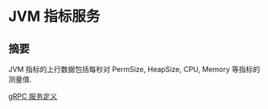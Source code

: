 # JVM 指标服务

## 摘要

JVM 指标的上行数据包括每秒对 PermSize, HeapSize, CPU, Memory 等指标的测量值.

[gRPC 服务定义](https://github.com/apache/skywalking-data-collect-protocol/blob/v2.0/JVMMetricsService.proto)
